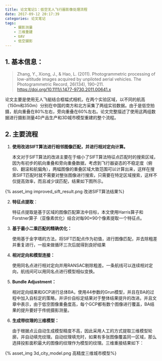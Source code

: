 ```yaml
---
title: 论文笔记1：低空无人飞行器影像处理流程
date: 2017-09-12 20:17:39
categories: 论文笔记
tags: 
	- 摄影测量
	- 三维重建
	- UAV
	- 低空摄影
---
```


## 1. 基本信息：

> Zhang, Y., Xiong, J., & Hao, L. (2011). Photogrammetric processing of low-altitude images acquired by unpiloted aerial vehicles. The Photogrammetric Record, 26(134), 190–211. https://doi.org/10.1111/j.1477-9730.2011.00641.x

论文主要是使用无人飞艇结合框幅式相机，在两个实验区域，以不同的航高（150m和350m）分别在中国的南方和北方采集了两组实验数据。由于是低空拍摄，航向重叠在80%左右，旁向重叠在60%左右。论文完整描述了使用这两组数据进行摄影测量4D产品生产和3D城市模型重建的整个流程。

<!-- more -->

## 2. 主要流程

1. **使用改进SIFT算法进行相邻图像匹配，并进行相对定向计算。**

   本文对于SIFT算法的改进主要在于缩小了SIFT算法特征点匹配时的搜索区域，因为有初步的航向重叠和旁向重叠数据，考虑到飞行器姿态的不稳定度（俯仰、翻滚和航偏角），两幅图像的重叠区域大致范围可以计算出来，这样在搜索SIFT匹配时就不需要对整张图像进行搜索，只需要在特定区域搜索，这样不仅提高效率，而且减少误匹配，结果如下图所示。

{% asset_img improved_sift_result.png 改进SIFT算法结果%}

2. **特征点提取**：

   特征点提取是基于区域的图像匹配算法中目标，本文使用Harris算子和Forstner算子（亚像素优化）结合对每90×90个像素提取一个特征点。

3. **基于最小二乘匹配的精确优化：**

   使用基于金字塔的方法，将SIFT匹配点作为初值，进行图像匹配，并去除粗差并重复进行，一般来做循环三次后就得到良好结果

4. **相对定向和模型连接：**

   使用同名点进行相对定向并用RANSAC剔除粗差。一条航线可以连续相对定向，航线间可以用同名点进行模型相似变换。

5. **Bundle Adjustment：**

   相对定向结果和GCP进行总体BA，使用44参数的Grun模型，并且在BA的过程中加入自标定的策略，并评价自标定结果对于整体结果提升的改进。并且文章中表示，由于低空图像重叠度高，每个GCP都有数个图像进行覆盖，BA结果的提升要好于传统摄影测量。

6. **生成带纹理的三维模型：**

   由于根据点云自动生成模型精度不高，因此采用人工的方式提取三维模型轮廓，并自动填充纹理。自动纹理填充时，如果有多张图像覆盖同一区域，那么选择投影面积最大的图像的纹理作为模型的纹理。三维重接结果如下：


{% asset_img  3d_city_model.png  高精度三维城市模型%}



